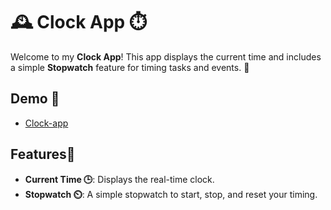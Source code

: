 # 🕰️ Clock App ⏱️

Welcome to my **Clock App**! This app displays the current time and includes a simple **Stopwatch** feature for timing tasks and events. 🚀

## Demo 👀

- [Clock-app](https://iridescent-starburst-c12be6.netlify.app/)

## Features💫

- **Current Time 🕒**: Displays the real-time clock.
- **Stopwatch ⏲️**: A simple stopwatch to start, stop, and reset your timing.

